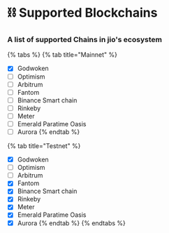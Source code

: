 # ⛓ Supported Blockchains

### A list of supported Chains in jio's ecosystem

{% tabs %}
{% tab title="Mainnet" %}
* [x] Godwoken
* [ ] Optimism
* [ ] Arbitrum
* [ ] Fantom
* [ ] Binance Smart chain
* [ ] Rinkeby
* [ ] Meter
* [ ] Emerald Paratime Oasis
* [ ] Aurora
{% endtab %}

{% tab title="Testnet" %}
* [x] Godwoken
* [ ] Optimism
* [ ] Arbitrum
* [x] Fantom
* [x] Binance Smart chain
* [x] Rinkeby
* [x] Meter
* [x] Emerald Paratime Oasis
* [x] Aurora
{% endtab %}
{% endtabs %}
